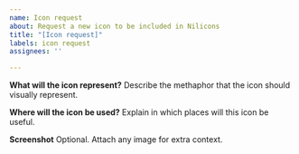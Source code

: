 ```yaml
---
name: Icon request
about: Request a new icon to be included in Nilicons
title: "[Icon request]"
labels: icon request
assignees: ''

---
```


**What will the icon represent?**
Describe the methaphor that the icon should visually represent.

**Where will the icon be used?**
Explain in which places will this icon be useful.

**Screenshot**
Optional. Attach any image for extra context.
